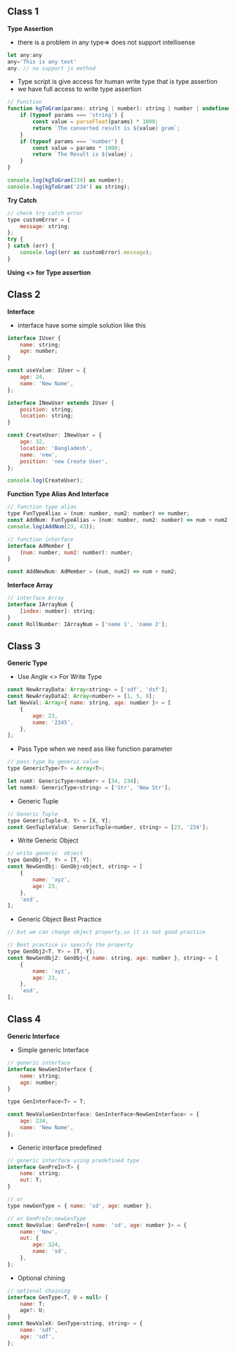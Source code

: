 ## Class 1

**Type Assertion**

- there is a problem in any type=> does not support intellisense

```javascript
let any:any
any='This is any text'
any. // no support js method
```

- Type script is give access for human write type that is type assertion
- we have full access to write type assertion

```javascript
// Function
function kgToGram(params: string | number): string | number | undefined {
	if (typeof params === 'string') {
		const value = parseFloat(params) * 1000;
		return `The converted result is ${value} gram`;
	}
	if (typeof params === 'number') {
		const value = params * 1000;
		return `The Result is ${value}`;
	}
}

console.log(kgToGram(234) as number);
console.log(kgToGram('234') as string);
```

**Try Catch**

```javascript
// check try catch error
type customError = {
	message: string;
};
try {
} catch (err) {
	console.log((err as customError).message);
}
```

**Using <> for Type assertion**

## Class 2

**Interface**

- interface have some simple solution like this

```javascript
interface IUser {
	name: string;
	age: number;
}

const useValue: IUser = {
	age: 24,
	name: 'New Name',
};

interface INewUser extends IUser {
	position: string;
	location: string;
}

const CreateUser: INewUser = {
	age: 32,
	location: 'Bangladesh',
	name: 'new',
	position: 'new Create User',
};

console.log(CreateUser);
```

**Function Type Alias And Interface**

```javascript
// function type alias
type FunTypeAlias = (num: number, num2: number) => number;
const AddNum: FunTypeAlias = (num: number, num2: number) => num + num2;
console.log(AddNum(23, 43));

// function interface
interface AdMember {
	(num: number, num2: number): number;
}

const AddNewNum: AdMember = (num, num2) => num + num2;
```

**Interface Array**

```javascript
// interface Array
interface IArrayNum {
	[index: number]: string;
}
const RollNumber: IArrayNum = ['name 1', 'name 2'];
```

## Class 3

**Generic Type**

- Use Angle <> For Write Type

```javascript
const NewArrayData: Array<string> = ['sdf', 'dsf'];
const NewArrayData2: Array<number> = [1, 5, 8];
let NewVal: Array<{ name: string, age: number }> = [
	{
		age: 23,
		name: '2345',
	},
];
```

- Pass Type when we need ass like function parameter

```javascript
// pass type by generic value
type GenericType<T> = Array<T>;

let numX: GenericType<number> = [34, 234];
let nameX: GenericType<string> = ['Str', 'New Str'];
```

- Generic Tuple

```javascript
// Generic Tuple
type GenericTuple<X, Y> = [X, Y];
const GenTupleValue: GenericTuple<number, string> = [23, '234'];
```

- Write Generic Object

```javascript
// write generic  object
type GenObj<T, Y> = [T, Y];
const NewGenObj: GenObj<object, string> = [
	{
		name: 'xyz',
		age: 23,
	},
	'asd',
];
```

- Generic Object Best Practice

```javascript
// but we can change object property,so it is not good practice

// Best practice is specify the property
type GenObj2<T, Y> = [T, Y];
const NewGenObj2: GenObj<{ name: string, age: number }, string> = [
	{
		name: 'xyz',
		age: 23,
	},
	'asd',
];
```

## Class 4

**Generic Interface**

- Simple generic Interface

```javascript
// generic interface
interface NewGenInterface {
	name: string;
	age: number;
}

type GenInterFace<T> = T;

const NewValueGenInterface: GenInterFace<NewGenInterface> = {
	age: 234,
	name: 'New Name',
};
```

- Generic interface predefined

```javascript
// generic interface using predefined type
interface GenPreIn<T> {
	name: string;
	out: T;
}

// or
type newGenType = { name: 'sd', age: number };

// or GenPreIn:newGenType
const NewValue: GenPreIn<{ name: 'sd', age: number }> = {
	name: 'New',
	out: {
		age: 324,
		name: 'sd',
	},
};
```

- Optional chining

```javascript
// optional chaining
interface GenType<T, U = null> {
	name: T;
	age?: U;
}
const NewValeX: GenType<string, string> = {
	name: 'sdf',
	age: 'sdf',
};
```
